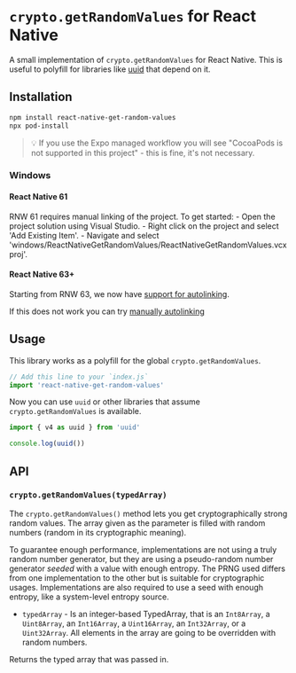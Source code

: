 # `crypto.getRandomValues` for React Native

A small implementation of `crypto.getRandomValues` for React Native. This is useful to polyfill for libraries like [uuid](https://www.npmjs.com/package/uuid) that depend on it.

## Installation

```sh
npm install react-native-get-random-values
npx pod-install
```

> 💡 If you use the Expo managed workflow you will see "CocoaPods is not supported in this project" - this is fine, it's not necessary.

### Windows
#### React Native 61
RNW 61 requires manual linking of the project. To get started:
    -   Open the project solution using Visual Studio.
    -   Right click on the project and select 'Add Existing Item'.
    -   Navigate and select 'windows/ReactNativeGetRandomValues/ReactNativeGetRandomValues.vcxproj'.

#### React Native 63+
Starting from RNW 63, we now have [support for autolinking](https://microsoft.github.io/react-native-windows/docs/0.63/native-modules-autolinking). 

If this does not work you can try [manually autolinking](https://microsoft.github.io/react-native-windows/docs/0.63/native-modules-autolinking#manually-run-autolinking)

## Usage

This library works as a polyfill for the global `crypto.getRandomValues`.

```javascript
// Add this line to your `index.js`
import 'react-native-get-random-values'
```

Now you can use `uuid` or other libraries that assume `crypto.getRandomValues` is available.

```javascript
import { v4 as uuid } from 'uuid'

console.log(uuid())
```

## API

### `crypto.getRandomValues(typedArray)`

The `crypto.getRandomValues()` method lets you get cryptographically strong random values. The array given as the parameter is filled with random numbers (random in its cryptographic meaning).

To guarantee enough performance, implementations are not using a truly random number generator, but they are using a pseudo-random number generator *seeded* with a value with enough entropy. The PRNG used differs from one implementation to the other but is suitable for cryptographic usages. Implementations are also required to use a seed with enough entropy, like a system-level entropy source.

- `typedArray` - Is an integer-based TypedArray, that is an `Int8Array`, a `Uint8Array`, an `Int16Array`, a `Uint16Array`, an `Int32Array`, or a `Uint32Array`. All elements in the array are going to be overridden with random numbers.

Returns the typed array that was passed in.
